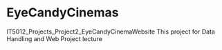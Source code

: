 # EyeCandyCinemas
IT5012_Projects_Project2_EyeCandyCinemaWebsite
This project for Data Handling and Web Project lecture
